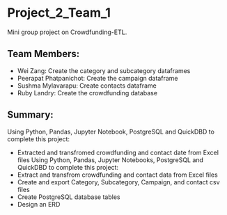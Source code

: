# Project_2_Team_1

Mini group project on Crowdfunding-ETL.

## Team Members:
 - Wei Zang: Create the category and subcategory dataframes
 - Peerapat Phatpanichot: Create the campaign dataframe
 - Sushma Mylavarapu: Create contacts dataframe
 - Ruby Landry: Create the crowdfunding database

 ## Summary:
 Using Python, Pandas, Jupyter Notebook, PostgreSQL and QuickDBD to complete this project:
 - Extracted and transfromed crowdfunding and contact date from Excel files
 Using Python, Pandas, Jupyter Notebooks, PostgreSQL and QuickDBD to complete this project:
 - Extract and transfrom crowdfunding and contact data from Excel files
 - Create and export Category, Subcategory, Campaign, and contact csv files
 - Create PostgreSQL database tables
 - Design an ERD



